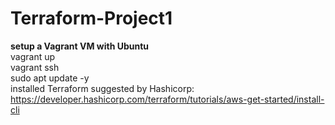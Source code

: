 # Terraform-Project1
**setup a Vagrant VM with Ubuntu**  
vagrant up  
vagrant ssh  
sudo apt update -y  
installed Terraform suggested by Hashicorp: https://developer.hashicorp.com/terraform/tutorials/aws-get-started/install-cli


